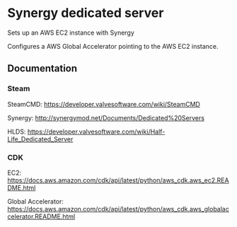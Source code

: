 # Synergy dedicated server

Sets up an AWS EC2 instance with Synergy

Configures a AWS Global Accelerator pointing to the AWS EC2 instance.

## Documentation

### Steam

SteamCMD: https://developer.valvesoftware.com/wiki/SteamCMD

Synergy: http://synergymod.net/Documents/Dedicated%20Servers

HLDS: https://developer.valvesoftware.com/wiki/Half-Life_Dedicated_Server

### CDK

EC2: https://docs.aws.amazon.com/cdk/api/latest/python/aws_cdk.aws_ec2.README.html

Global Accelerator: https://docs.aws.amazon.com/cdk/api/latest/python/aws_cdk.aws_globalaccelerator.README.html

